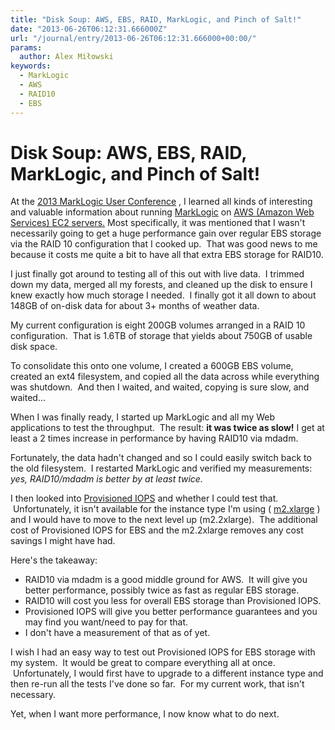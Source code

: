 ```yaml
---
title: "Disk Soup: AWS, EBS, RAID, MarkLogic, and Pinch of Salt!"
date: "2013-06-26T06:12:31.666000Z"
url: "/journal/entry/2013-06-26T06:12:31.666000+00:00/"
params:
  author: Alex Miłowski
keywords:
  - MarkLogic
  - AWS
  - RAID10
  - EBS
---
```


# Disk Soup: AWS, EBS, RAID, MarkLogic, and Pinch of Salt!

At the [2013 MarkLogic User Conference](http://www.marklogic.com/events/marklogic-world-2013/) , I learned all kinds of interesting and valuable information about running [MarkLogic](http://www.marklogic.com/) on [AWS (Amazon Web Services) EC2 servers.](http://aws.amazon.com/) Most specifically, it was mentioned that I wasn't necessarily going to get a huge performance gain over regular EBS storage via the RAID 10 configuration that I cooked up.  That was good news to me because it costs me quite a bit to have all that extra EBS storage for RAID10.

I just finally got around to testing all of this out with live data.  I trimmed down my data, merged all my forests, and cleaned up the disk to ensure I knew exactly how much storage I needed.  I finally got it all down to about 148GB of on-disk data for about 3+ months of weather data.

My current configuration is eight 200GB volumes arranged in a RAID 10 configuration.  That is 1.6TB of storage that yields about 750GB of usable disk space.

To consolidate this onto one volume, I created a 600GB EBS volume, created an ext4 filesystem, and copied all the data across while everything was shutdown.  And then I waited, and waited, copying is sure slow, and waited...

When I was finally ready, I started up MarkLogic and all my Web applications to test the throughput.  The result: **it was twice as slow!** I get at least a 2 times increase in performance by having RAID10 via mdadm.

Fortunately, the data hadn't changed and so I could easily switch back to the old filesystem.  I restarted MarkLogic and verified my measurements: *yes, RAID10/mdadm is better by at least twice.*

I then looked into [Provisioned IOPS](http://aws.amazon.com/about-aws/whats-new/2012/07/31/announcing-provisioned-iops-for-amazon-ebs/) and whether I could test that.  Unfortunately, it isn't available for the instance type I'm using ( [m2.xlarge](http://aws.amazon.com/ec2/instance-types/#instance-details) ) and I would have to move to the next level up (m2.2xlarge).  The additional cost of Provisioned IOPS for EBS and the m2.2xlarge removes any cost savings I might have had.

Here's the takeaway:

  * RAID10 via mdadm is a good middle ground for AWS.  It will give you better performance, possibly twice as fast as regular EBS storage.
  * RAID10 will cost you less for overall EBS storage than Provisioned IOPS.
  * Provisioned IOPS will give you better performance guarantees and you may find you want/need to pay for that.
  * I don't have a measurement of that as of yet.

I wish I had an easy way to test out Provisioned IOPS for EBS storage with my system.  It would be great to compare everything all at once.  Unfortunately, I would first have to upgrade to a different instance type and then re-run all the tests I've done so far.  For my current work, that isn't necessary.

Yet, when I want more performance, I now know what to do next.

